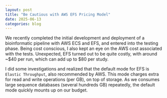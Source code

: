 ```yaml
---
layout: post
title: "Be Cautious with AWS EFS Pricing Model"
date: 2025-06-13
categories: blog
---
```


We recently completed the initial development and deployment of a bioinformatic pipeline with AWS ECS and EFS, and entered into the testing phase. Being cost conscious, I also kept an eye on the AWS cost associated with the tests. 
Unexpected, EFS turned out to be quite costly, with around ~$40 per run, which can add up to $80 per study.  

I did some investigations and realized that the default mode for EFS is `Elastic Throughput`, also recommended by AWS. This mode charges extra for read and write operations (per GB), on top of storage. As we consumes large sequence databases 
(several hundreds GB) repeatedly, the default mode quickly mounts up on our budget.  
